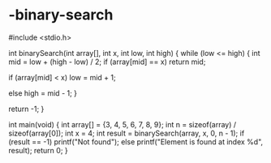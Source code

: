 # -binary-search
#include <stdio.h>

int binarySearch(int array[], int x, int low, int high) {
  while (low <= high) {
    int mid = low + (high - low) / 2;
if (array[mid] == x)
      return mid;

 if (array[mid] < x)
      low = mid + 1;

  else
      high = mid - 1;
  }

  return -1;
}

int main(void) {
  int array[] = {3, 4, 5, 6, 7, 8, 9};
  int n = sizeof(array) / sizeof(array[0]);
  int x = 4;
  int result = binarySearch(array, x, 0, n - 1);
  if (result == -1)
    printf("Not found");
  else
    printf("Element is found at index %d", result);
  return 0;
}
